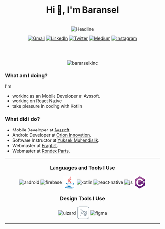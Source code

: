 <h1 align="center">Hi 👋, I'm Baransel</h1>

<br/>

<div align=center>
  <img src="https://readme-typing-svg.herokuapp.com?font=Roboto+Mono&size=25&pause=1000&color=15F75E&random=false&width=435&lines=I+'m+an++Android+Developer;I+'m+a++Webmaster;I+'m+passionate" alt="Headline" />
</div>

<p align="center">
  <a href="mailto:baranselklnc@gmail.com"><img src="https://img.icons8.com/bubbles/75/000000/gmail.png" alt="Gmail"/></a>
  <a href="https://www.linkedin.com/in/baransel-k%C4%B1l%C4%B1n%C3%A7-8b7931181/"><img src="https://img.icons8.com/bubbles/75/000000/linkedin.png" alt="LinkedIn"/></a>
  <a href="https://twitter.com/brnslklnc"><img src="https://img.icons8.com/bubbles/75/000000/twitter-circled.png" alt="Twitter"/></a>
  <a href="https://medium.com/@baranselklnc"><img src="https://img.icons8.com/bubbles/75/000000/medium-new.png" alt="Medium"/></a>
  <a href="https://www.instagram.com/baranselklnc/"><img src="https://img.icons8.com/bubbles/75/000000/instagram-new--v2.png" alt="Instagram"/></a>
</p>

<br/>
<br/>
<p align="center"><img  src="https://github-readme-stats.vercel.app/api/top-langs?username=baranselklnc&show_icons=true&locale=en&layout=compact" alt="baranselklnc" /></p>
<h3 align="left">What am I doing?</h3>  

I'm
* working as an Mobile Developer at [Ayssoft](https://ayssoft.com/).
* working on React Native
* take pleasure in coding with Kotlin 

<h3 align="left">What did i do?</h3>


* Mobile Developer at [Ayssoft](https://play.google.com/store/apps/details?id=com.bienteknoloji.bienmobil).
* Android Developer at [Orion Innovation](https://www.orioninc.com/).
* Software Instructor at [Yuksek Muhendislik](https://www.linkedin.com/in/baransel-k%C4%B1l%C4%B1n%C3%A7-8b7931181/details/experience/1613564447109/single-media-viewer/?profileId=ACoAACsHussBdeP3Pvnd9xtm2CuSctvbHT5y40o).
* Webmaster at [Fragtist](https://fragtist.com/).
* Webmaster at  [Rondex Parts](https://rondexparts.com/).

---

<h3 align="center">Languages and Tools I Use</h3>

<p align="center">
  <img align="center" src="https://developer.android.com/images/logos/android.svg" alt="android" width="40" height="40"/>
  <img align="center" src="https://www.vectorlogo.zone/logos/firebase/firebase-icon.svg" alt="firebase" width="40" height="40"/>
  <img align="center" src="https://raw.githubusercontent.com/devicons/devicon/master/icons/java/java-original.svg" alt="java" width="40" height="40"/>
  <img align="center" src="https://www.vectorlogo.zone/logos/kotlinlang/kotlinlang-icon.svg" alt="kotlin" width="40" height="40"/>
  <img align="center" src="https://toppng.com/uploads/preview/react-native-svg-transformer-allows-you-import-svg-aperture-science-innovators-logo-11562851994zqcpwozsvy.png" alt="react-native" width="40" height="40"/>
  <img align="center" src="https://upload.wikimedia.org/wikipedia/commons/6/6a/JavaScript-logo.png" alt="js" width="40" height="40"/>
  <img align="center" src="https://raw.githubusercontent.com/devicons/devicon/master/icons/csharp/csharp-original.svg" alt="csharp" width="40" height="40"/>

</p>

<h3 align="center">Design Tools I Use</h3>

<p align="center">
  <img align="center" src="https://images.crunchbase.com/image/upload/c_lpad,h_256,w_256,f_auto,q_auto:eco,dpr_1/uosng4omsipht7cpvbi8" alt="uizard" width="40" height="40"/>
  <img align="center" src="https://raw.githubusercontent.com/devicons/devicon/master/icons/photoshop/photoshop-line.svg" alt="photoshop" width="40" height="40"/>
  <img align="center" src="https://upload.wikimedia.org/wikipedia/commons/3/33/Figma-logo.svg" alt="figma" width="40" height="40"/>
</p>

---


